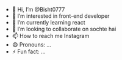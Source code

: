 - 👋 Hi, I’m @Bisht0777
- 👀 I’m interested in front-end developer
- 🌱 I’m currently learning react
- 💞️ I’m looking to collaborate on sochte hai 
- 📫 How to reach me Instagram
- 😄 Pronouns: ...
- ⚡ Fun fact: ...

<!---
Bisht0777/Bisht0777 is a ✨ special ✨ repository because its `README.md` (this file) appears on your GitHub profile.
You can click the Preview link to take a look at your changes.
--->
